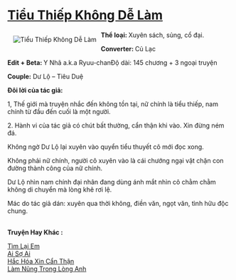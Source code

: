 <a href="https://utruyen.com/truyen/tieu-thiep-khong-de-lam/17272/" title="Tiểu Thiếp Không Dễ Làm"><h1>Tiểu Thiếp Không Dễ Làm</h1></a><div style="display:table"><img align="right" style="float: left; padding: 10px;" src="https://utruyen.com/images/story/200x260/tieu-thiep-khong-de-lam.jpg" alt="Tiểu Thiếp Không Dễ Làm"><b>Thể loại: </b>Xuyên sách, sủng, cổ đại.<p></p><b>Converter: </b>Củ Lạc<p></p><b>Edit + Beta: </b>Y Nhã a.k.a Ryuu-chanĐộ dài: 145 chương + 3 ngoại truyện<p></p><b>Couple:</b> Dư Lộ – Tiêu Duệ<p></p><b>Đôi lời của tác giả:<p></p></b><p></p>1, Thế giới mà truyện nhắc đến không tồn tại, nữ chính là tiểu thiếp, nam chính từ đầu đến cuối là một người.<p></p>2. Hành vi của tác giả có chút bất thường, cẩn thận khi vào. Xin đừng ném đá.<p></p>Không ngờ Dư Lộ lại xuyên vào quyển tiểu thuyết cô mới đọc xong.<p></p>Không phải nữ chính, người cô xuyên vào là cái chướng ngại vật chặn con đường thành công của nữ chính.<p></p>Dư Lộ nhìn nam chính đại nhân đang dùng ánh mắt nhìn cô chằm chằm không di chuyển mà lòng khẽ rơi lệ.<p></p>Mác do tác giả dán: xuyên qua thời không, điền văn, ngọt văn, tình hữu độc chung.</div><p><br><b>Truyện Hay Khác :</b></p><a href="https://utruyen.com/truyen/tim-lai-em/19386/" alt="Tìm Lại Em">Tìm Lại Em</a><br/><a href="https://github.com/quanluxury/ngontinhhot/tree/master/truyenhay/20605/" alt="Ai Sợ Ai">Ai Sợ Ai</a><br/><a href="https://truyenngontinhay.wordpress.com/2019/10/03/hac-hoa-xin-can-than/" alt="Hắc Hóa Xin Cẩn Thận">Hắc Hóa Xin Cẩn Thận</a><br/><a href="https://github.com/quanluxury/ngontinhhot/tree/master/truyenhay/19284/" alt="Làm Nũng Trong Lòng Anh">Làm Nũng Trong Lòng Anh</a><br/>